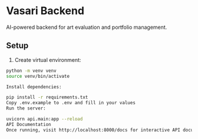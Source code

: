 # Vasari Backend

AI-powered backend for art evaluation and portfolio management.

## Setup

1. Create virtual environment:     
```bash
python -m venv venv
source venv/bin/activate

Install dependencies:           

pip install -r requirements.txt
Copy .env.example to .env and fill in your values   
Run the server:                

uvicorn api.main:app --reload
API Documentation
Once running, visit http://localhost:8000/docs for interactive API documentation.

